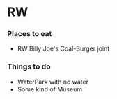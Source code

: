# RW

### Places to eat
  - RW Billy Joe's Coal-Burger joint
### Things to do
  - WaterPark with no water
  - Some kind of Museum
### 
